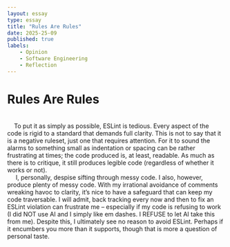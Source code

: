 ```yaml
---
layout: essay
type: essay
title: "Rules Are Rules"
date: 2025-25-09
published: true
labels:
    - Opinion
    - Software Engineering
    - Reflection
---
```

# Rules Are Rules
<br/>
    &nbsp;&nbsp;&nbsp;&nbsp;To put it as simply as possible, ESLint is tedious. Every aspect of the code is rigid to a standard that demands full clarity. This is not to say that it is a negative ruleset, just one that requires attention. For it to sound the alarms to something small as indentation or spacing can be rather frustrating at times; the code produced is, at least, readable. As much as there is to critique, it still produces legible code (regardless of whether it works or not). 
<br/>
    &nbsp;&nbsp;&nbsp;&nbsp; I, personally, despise sifting through messy code. I also, however, produce plenty of messy code. With my irrational avoidance of comments wreaking havoc to clarity, it’s nice to have a safeguard that can keep my code traversable. I will admit, back tracking every now and then to fix an ESLint violation can frustrate me – especially if my code is refusing to work (I did NOT use AI and I simply like em dashes. I REFUSE to let AI take this from me). Despite this, I ultimately see no reason to avoid ESLint. Perhaps if it encumbers you more than it supports, though that is more a question of personal taste. 

